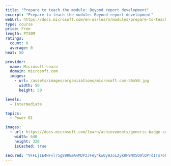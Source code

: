 ```yaml
---
title: "Prepare to teach the module: Beyond report development"
excerpt: "Prepare to teach the module: Beyond report development"
webUrl: https://docs.microsoft.com/en-us/learn/modules/prepare-to-teach-module-beyond-report-development/
type: course
price: Free
length: PT30M
ratings:
  count: 0
  average: 0
heat: 50

provider:
  name: Microsoft Learn
  domain: microsoft.com
  images:
    - url: /assets/images/organizations/microsoft.com-50x50.jpg
      width: 50
      height: 50

levels:
  - Intermediate

topics:
  - Power BI

images:
  - url: https://docs.microsoft.com/learn/achievements/generic-badge-social.png
    width: 640
    height: 320
    isCached: true

secured: "VFFLjIE4HFvl75g89REmAvMDPzJFey4kw0yWJoL2yk8F9NX5Q0lQPTdITs7oh1vTZXXqarXGsU+klhITzUSSA3qHlrDKfMrk03vfeV1OHhrc4FnqQd7DRSNPa1YUI8Qmxj0b1lFGaTAMO9rBOkbVzGvNbvlrK7ZciAMJYNBP3wo5Pk/I2j8lrwZ4WBSfXXb93Iw5N2KEj8t+mV+wRIvY1do2LfY3VZ1+TVd80E7E3fbelu5PU52dxuLdS9hBNk2lMbvph9/QvkLk1hMXe9S7rOEZCjm4DTvv4bhIue41vW5dY8KLt/THNhcEaQgZXu/S/Vz9jpG8JCCRWF3qPJSOpzTTEFbFcZ4pX3O9/NcKlI+mLGAEWvHfRhqoAQXSd3I6qZnr78r8xzmBRuBIeNH/nidPmu39SZBP+Mg5+0mwEro=;fj0oj11IBrnmT7nYNIH09Q=="
---
```


